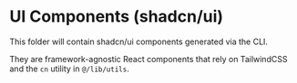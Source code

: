 # UI Components (shadcn/ui)

This folder will contain shadcn/ui components generated via the CLI.

They are framework-agnostic React components that rely on TailwindCSS and the `cn` utility in `@/lib/utils`.
